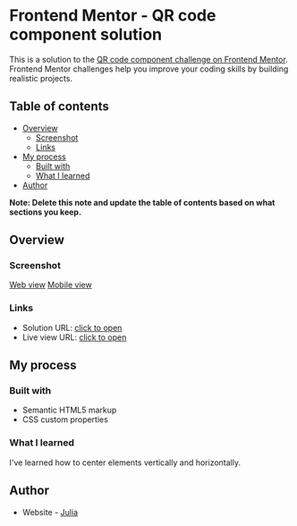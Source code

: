 # Frontend Mentor - QR code component solution

This is a solution to the [QR code component challenge on Frontend Mentor](https://www.frontendmentor.io/challenges/qr-code-component-iux_sIO_H). Frontend Mentor challenges help you improve your coding skills by building realistic projects. 

## Table of contents

- [Overview](#overview)
  - [Screenshot](#screenshot)
  - [Links](#links)
- [My process](#my-process)
  - [Built with](#built-with)
  - [What I learned](#what-i-learned)
- [Author](#author)

**Note: Delete this note and update the table of contents based on what sections you keep.**

## Overview

### Screenshot

[Web view](./screenshots/desktop-design.png)
[Mobile view](./screenshots/mobile-design.png)

### Links

- Solution URL: [click to open](https://your-solution-url.com)
- Live view URL: [click to open](https://your-solution-url.com)

## My process

### Built with

- Semantic HTML5 markup
- CSS custom properties

### What I learned

I've learned how to center elements vertically and horizontally. 

## Author

- Website - [Julia](https://codepen.io/yulich)
